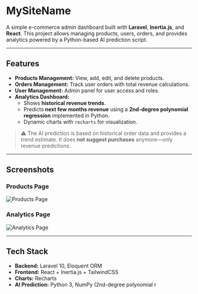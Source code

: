 # MySiteName

A simple e-commerce admin dashboard built with **Laravel**, **Inertia.js**, and **React**. This project allows managing products, users, orders, and provides analytics powered by a Python-based AI prediction script.

---

## Features

- **Products Management:** View, add, edit, and delete products.
- **Orders Management:** Track user orders with total revenue calculations.
- **User Management:** Admin panel for user access and roles.
- **Analytics Dashboard:**  
  - Shows **historical revenue trends**.
  - Predicts **next few months revenue** using a **2nd-degree polynomial regression** implemented in Python.
  - Dynamic charts with `recharts` for visualization.
  
> ⚠️ The AI prediction is based on historical order data and provides a trend estimate. It does **not suggest purchases** anymore—only revenue predictions.

---

## Screenshots

### Products Page

![Products Page](./screenshots/products.png)

### Analytics Page

![Analytics Page](./screenshots/analytics.png)

---

## Tech Stack

- **Backend:** Laravel 10, Eloquent ORM
- **Frontend:** React + Inertia.js + TailwindCSS
- **Charts:** Recharts
- **AI Prediction:** Python 3, NumPy (2nd-degree polynomial r
